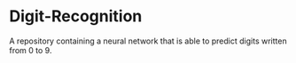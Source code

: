 # Digit-Recognition
A repository containing a neural network that is able to predict digits written from 0 to 9.
